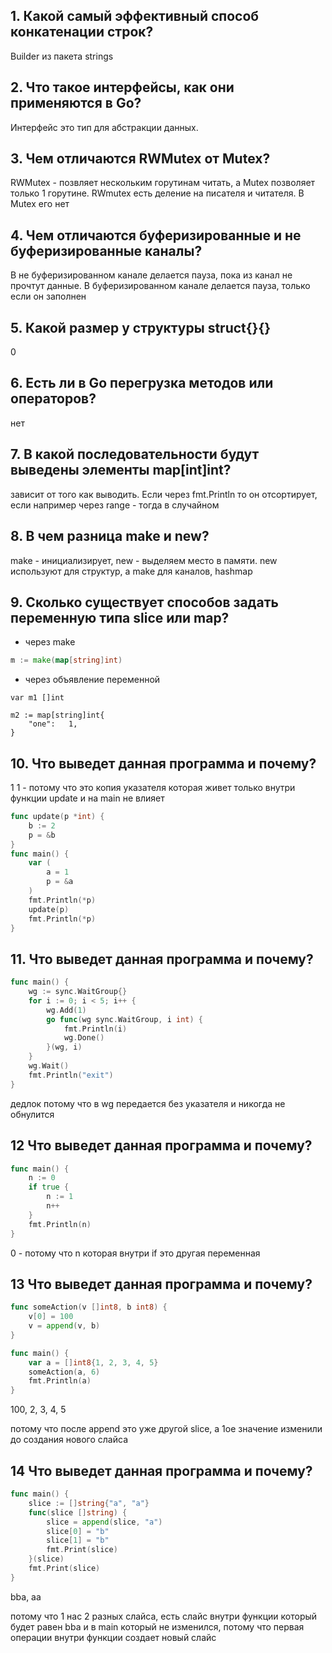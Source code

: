 ## 1. Какой самый эффективный способ конкатенации строк?

Builder из пакета strings

## 2. Что такое интерфейсы, как они применяются в Go?

Интерфейс это тип для абстракции данных.

## 3. Чем отличаются RWMutex от Mutex?

RWMutex - позвляет нескольким горутинам читать, а Mutex позволяет только 1 горутине.
RWmutex есть деление на писателя и читателя. В Mutex его нет

## 4. Чем отличаются буферизированные и не буферизированные каналы?

В не буферизированном канале делается пауза, пока из канал не прочтут данные.
В буферизированном канале делается пауза, только если он заполнен

## 5. Какой размер у структуры struct{}{}

0

## 6. Есть ли в Go перегрузка методов или операторов?

нет

## 7. В какой последовательности будут выведены элементы map[int]int?

зависит от того как выводить. Если через fmt.Println то он отсортирует, если например через range - тогда в случайном

## 8. В чем разница make и new?

make - инициализирует, new - выделяем место в памяти. new используют для структур, а make для каналов, hashmap

## 9. Сколько существует способов задать переменную типа slice или map?

- через make

```go
m := make(map[string]int)
```

- через объявление переменной

```
var m1 []int

m2 := map[string]int{
    "one":   1,
}
```

## 10. Что выведет данная программа и почему?

1 1 - потому что это копия указателя которая живет только внутри функции update и на main не влияет


```go
func update(p *int) {
	b := 2
	p = &b
}
func main() {
	var (
		a = 1
		p = &a
	)
	fmt.Println(*p)
	update(p)
	fmt.Println(*p)
}

```

## 11. Что выведет данная программа и почему?

```go
func main() {
	wg := sync.WaitGroup{}
	for i := 0; i < 5; i++ {
		wg.Add(1)
		go func(wg sync.WaitGroup, i int) {
			fmt.Println(i)
			wg.Done()
		}(wg, i)
	}
	wg.Wait()
	fmt.Println("exit")
}
```

дедлок потому что в wg передается без указателя и никогда не обнулится


## 12 Что выведет данная программа и почему?

```go
func main() {
	n := 0
	if true {
		n := 1
		n++
	}
	fmt.Println(n)
}
```

0 - потому что n которая внутри if это другая переменная

## 13 Что выведет данная программа и почему?

```go
func someAction(v []int8, b int8) {
	v[0] = 100
	v = append(v, b)
}

func main() {
	var a = []int8{1, 2, 3, 4, 5}
	someAction(a, 6)
	fmt.Println(a)
}
```

100, 2, 3, 4, 5

потому что после append это уже другой slice, а 1ое значение изменили до создания нового слайса

## 14 Что выведет данная программа и почему?

```go
func main() {
	slice := []string{"a", "a"}
	func(slice []string) {
		slice = append(slice, "a")
		slice[0] = "b"
		slice[1] = "b"
		fmt.Print(slice)
	}(slice)
	fmt.Print(slice)
}
```

bba, aa

потому что 1 нас 2 разных слайса, есть слайс внутри функции который будет равен bba и в main который не изменился, потому что первая операции внутри функции создает новый слайс

